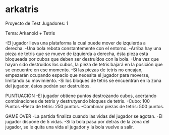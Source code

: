 # arkatris
Proyecto de Test
Jugadores: 1

Tema:
Arkanoid + Tetris

-El jugador lleva una plataforma la cual puede mover de izquierda a derecha.
-Una bola rebota constantemente con el entorno.
-Arriba hay una pieza de tetris que se mueve de izquierda a derecha, ésta pieza está bloqueada por cubos que deben ser destruídos con la bola.
-Una vez que hayan sido destruídos los cubos, la pieza de tetris bajará en la posición que se encuentre en ese momento.
-Si las piezas de tetris no encajan, empezarán ocupando espacio que necesita el jugador para moverse, limitando su movimiento.
-Si los bloques de tetris se encuentran en la zona del jugador, éstos podrán ser destruídos.

PUNTUACIÓN
-El jugador obtiene puntos destrozando cubos, acertando combinaciones de tetris y destrutyendo bloques de tetris.
  -Cubo: 100 Puntos
  -Pieza de tetris: 250 puntos.
  -Combinar piezas de tetris: 500 puntos.
  
 GAME OVER
 -La partida finaliza cuando las vidas del jugador se agotan.
 -El jugador dispone de 5 vidas.
 -Si la bola pasa por detrás de la zona del jugador, se le quita una vida al jugador y la bola vuelve a salir.

